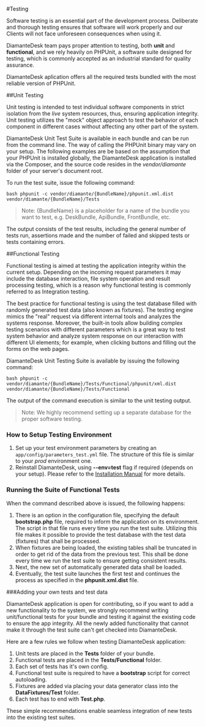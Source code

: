 #Testing

Software testing is an essential part of the development process. Deliberate and thorough testing ensures that software will work properly and our Clients will not face unforeseen consequences when using it. 

DiamanteDesk team pays proper attention to testing, both **unit** and **functional**, and we rely heavily on PHPUnit, a software suite designed for testing, which is commonly accepted as an industrial standard for quality assurance. 

DiamanteDesk aplication offers all the required tests bundled with the most reliable version of PHPUnit. 

##Unit Testing

Unit testing is intended to test individual software components in strict isolation from the _live_ system resources, thus, ensuring application integrity. Unit testing utilizes the "mock" object approach to test the behavior of each component in different cases without affecting any other part of the system. 

DiamanteDesk Unit Test Suite is available in each bundle and can be run from the command line. 
The way of calling the PHPUnit binary may vary on your setup. The following examples are be based on the assumption  that your PHPUnit is installed globally, the DiamanteDesk application is installed via the Composer, and the source code resides in the *vendor/diamante* folder of your server's document root.

To run the test suite, issue the following command:

```bash phpunit -c vendor/diamante/{BundleName}/phpunit.xml.dist vendor/diamante/{BundleName}/Tests```

> Note: {BundleName} is a placeholder for a name of the bundle you want to test, e.g. DeskBundle, ApiBundle, FrontBundle, etc.

The output consists of the test results, including the general number of tests run, assertions made and the number of failed and skipped tests or tests containing errors.

##Functional Testing

Functional testing is aimed at testing the application integrity within the current setup. Depending on the incoming request parameters it may include the database interaction, file system operation and result processing testing, which is a reason why functional testing is commonly referred to as Integration testing.

The best practice for functional testing is using the test database filled with randomly generated test data (also known as fixtures). The testing engine mimics the "real" request via different internal tools and analyzes the systems response. Moreover, the built-in tools allow building complex testing scenarios with different parameters which is a great way to test system behavior and analyze system response on our interaction with different UI elements; for example, when clicking buttons and filling out the forms on the web pages.

DiamanteDesk Unit Testing Suite is available by issuing the following command:

```bash phpunit -c vendor/diamante/{BundleName}/Tests/Functional/phpunit/xml.dist vendor/diamante/{BundleName}/Tests/Functional```

The output of the command execution is similar to the unit testing output. 

> Note: We highly recommend setting up a separate database for the proper software testing.

### How to Setup Testing Environment

1. Set up your test environment parameters by creating an ```app/config/parameters_test.yml``` file. The  structure of this file is similar to your *prod* environment one.
2. Reinstall DiamanteDesk, using **--env=test** flag if required (depends on your setup). Please refer to the [Installation Manual]() for more details. 

### Running the Suite of Functional Tests

When the command described above is issued, the following happens:

1. There is an option in the configuration file, specifying the default **bootstrap.php** file, required to inform the application on its environment. The script in that file runs every time you run the test suite. Utilizing this file makes it possible to provide the test database with the test data (fixtures) that shall be processed.
2. When fixtures are being loaded, the existing tables shall be truncated in order to get rid of the data from the previous test. This shall be done every time we run the test suite to ensure getting consistent results.
3. Next, the new set of automatically generated data shall be loaded.
4. Eventually, the test suite launches the first test and continues the process as specified in the **phpunit.xml.dist** file.

###Adding your own tests and test data

DiamanteDesk application is open for contributing, so if you want to add a new functionality to the system, we strongly recommend writing unit/functional tests for your bundle and testing it against the existing code to ensure the app integrity.  All the newly added functionality that cannot make it through the test suite can't get checked into DiamanteDesk.

Here are a few rules we follow when testing DiamanteDesk application:

1. Unit tests are placed in the **Tests** folder of your bundle. 
2. Functional tests are placed in the **Tests/Functional** folder.
3. Each set of tests has it's own config. 
4. Functional test suite is required to have a **bootstrap** script for correct autoloading.
5. Fixtures are added via placing your data generator class into the **DataFixtures/Test** folder.
6. Each test has to end with **Test.php**.

These simple recommendations enable seamless integration of new tests into the existing test suites.